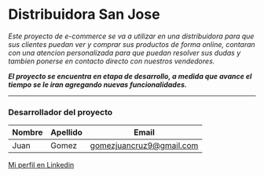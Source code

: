 # Distribuidora San Jose

_Este proyecto de e-commerce se va a utilizar en una distribuidora para que sus clientes puedan ver y comprar sus productos de forma online, contaran con una atencion personalizada para que puedan resolver sus dudas y tambien ponerse en contacto directo con nuestros vendedores._

**_El proyecto se encuentra en etapa de desarrollo, a medida que avance el tiempo se le iran agregando nuevas funcionalidades._**

---

### Desarrollador del proyecto

|Nombre|Apellido|Email|
|---|---|---|
|Juan|Gomez|gomezjuancruz9@gmail.com|

[Mi perfil en Linkedin](https://www.linkedin.com/in/juan-gomez-155703264/)
